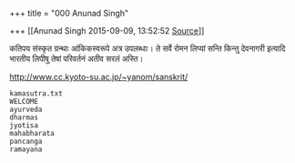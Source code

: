 +++
title = "000 Anunad Singh"

+++
[[Anunad Singh	2015-09-09, 13:52:52 [Source](https://groups.google.com/g/samskrita/c/9Za5mIlFGAA)]]



कतिपय संस्कृत ग्रन्थाः आंकिकस्वरूपे अत्र उपलब्धाः। ते सर्वे रोमन लिप्यां सन्ति किन्तु देवनागरी इत्यादि भारतीय लिपीषु तेषां परिवर्तनं अतीव सरलं अस्ति।  
  
<http://www.cc.kyoto-su.ac.jp/~yanom/sanskrit/>  
  

    kamasutra.txt
    WELCOME
    ayurveda
    dharmas
    jyotisa
    mahabharata
    pancanga
    ramayana

  

